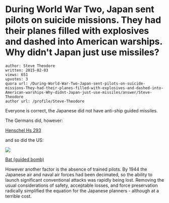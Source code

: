 # During World War Two, Japan sent pilots on suicide missions. They had their planes filled with explosives and dashed into American warships. Why didn't Japan just use missiles?

	author: Steve Theodore
	written: 2015-02-03
	views: 651
	upvotes: 3
	quora url: /During-World-War-Two-Japan-sent-pilots-on-suicide-missions-They-had-their-planes-filled-with-explosives-and-dashed-into-American-warships-Why-didnt-Japan-just-use-missiles/answer/Steve-Theodore
	author url: /profile/Steve-Theodore


Everyone is correct, the Japanese did not have anti-ship guided missiles. 

The Germans did, however:




[Henschel Hs 293](http://en.wikipedia.org/wiki/Henschel_Hs_293)

and so did the US:



![](https://qph.fs.quoracdn.net/main-qimg-b2abf73c35e7f8eabb68b070658a172d-c)


[Bat (guided bomb)](http://en.wikipedia.org/wiki/Bat_%28guided_bomb%29#mediaviewer/File:BAT-PB4Y-wingbat.jpg)

However another factor is the absence of trained pilots. By 1944 the Japanese air and naval air forces had been decimated, so the ability to launch significant conventional attacks was rapidly being lost. Removing the usual considerations of safety, acceptable losses, and force preservation radically simplified the equation for the Japanese planners - although at a terrible cost.

